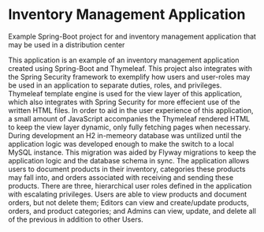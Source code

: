 # Inventory Management Application
Example Spring-Boot project for and inventory management application that may be used in a distribution center

This application is an example of an inventory management application created using Spring-Boot and Thymeleaf. This project also integrates with the Spring Security framework to exemplify how users and user-roles may be used in an application to separate duties, roles, and privileges. Thymeleaf template engine is used for the view layer of this application, which also integrates with Spring Security for more effecient use of the written HTML files. In order to aid in the user experience of this application, a small amount of JavaScript accompanies the Thymeleaf rendered HTML to keep the view layer dynamic, only fully fetching pages when necessary. During development an H2 in-memeory database was untilized until the application logic was developed enough to make the switch to a local MySQL instance. This migration was aided by Flyway migrations to keep the application logic and the database schema in sync. The application allows users to document products in their inventory, categories these products may fall into, and orders associated with receiving and sending these products. There are three, hierarchical user roles defined in the application with escalating privileges. Users are able to view products and document orders, but not delete them; Editors can view and create/update products, orders, and product categories; and Admins can view, update, and delete all of the previous in addition to other Users. 
